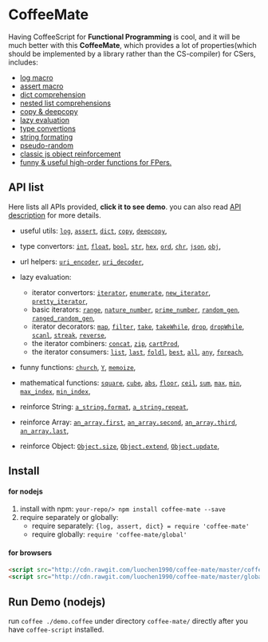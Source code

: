 CoffeeMate
==========

Having CoffeeScript for **Functional Programming** is cool, and it will be much better with this **CoffeeMate**, which provides a lot of properties(which should be implemented by a library rather than the CS-compiler) for CSers, includes:

- [log macro](http://luochen1990.me/try_coffee?code=%22log%20-%3E%20%27hello%2C%20coffee-mate!%27%5Cn%5Cna%20%3D%201%5Cnb%20%3D%202%5Cnlog%20-%3E%20a%20%2B%20b%5Cn%5Cnls%20%3D%20%5B0..100%5D%5Cnlog%20-%3E%20sum(ls)%22)
- [assert macro](http://luochen1990.me/try_coffee?code=%22a%20%3D%201%5Cnb%20%3D%202%5Cnassert%20-%3E%20a%20%3C%20b%5Cnassert%20-%3E%20a%20%3D%3D%20b%5Cn%22)
- [dict comprehension](http://luochen1990.me/try_coffee?code=%22squared%20%3D%20dict(%5Bi%2C%20i%20*%20i%5D%20for%20i%20in%20%5B1..5%5D)%5Cnlog%20-%3E%20json%20squared%5Cn%5Cnchars%20%3D%20dict(%5Bi%2C%20chr(ord(%27a%27)%20%2B%20i)%5D%20for%20i%20in%20%5B0...26%5D)%5Cnlog%20-%3E%20json%20chars%22)
- [nested list comprehensions](http://luochen1990.me/try_coffee?code=%22ls1%20%3D%20%5B1%2C%202%2C%203%5D%5Cnls2%20%3D%20%5B%27a%27%2C%20%27b%27%5D%5Cnr1%20%3D%20(%5C%22%23%7Bn%7D%23%7Bc%7D%5C%22%20for%20%5Bn%2C%20c%5D%20in%20list%20cartProd%20ls1%2C%20ls2)%5Cnlog%20-%3E%20json%20r1%5Cn%5Cn%23without%20cartProd%2C%20you%20chould%20only%20got%20this%3A%5Cnr2%20%3D%20(%5C%22%23%7Bn%7D%23%7Bc%7D%5C%22%20for%20n%20in%20ls1%20for%20c%20in%20ls2)%5Cnlog%20-%3E%20json%20r2%22)
- [copy & deepcopy](http://luochen1990.me/try_coffee?code=%22a%20%3D%20%5B1%2C%201%2C%20%7Bx%3A%201%2C%20y%3A%201%7D%5D%5Cnb%20%3D%20deepcopy%20a%5Cnc%20%3D%20copy%20a%5Cn%5Cnb.first%20%3D%202%5Cnlog%20-%3E%20json%20b%5Cnlog%20-%3E%20json%20a%20%23a%20will%20not%20be%20changed%20since%20we%20are%20modifing%20b%20which%20is%20a%20copy%20of%20a%5Cn%5Cnb.third.x%20%3D%202%5Cnlog%20-%3E%20json%20b%5Cnlog%20-%3E%20json%20a%20%23a.third%20will%20not%20be%20changed%20since%20we%20are%20modifing%20b.third%20which%20is%20a%20copy%20of%20a.third%5Cn%5Cnc.third.x%20%3D%202%5Cnlog%20-%3E%20json%20c%5Cnlog%20-%3E%20json%20a%20%23a.third%20will%20be%20changed%20since%20we%20are%20modifing%20c.third%20which%20is%20eq%20(the%20same%20one)%20of%20a.third%22)
- [lazy evaluation]()
- [type convertions]()
- [string formating]()
- [pseudo-random]()
- [classic js object reinforcement]()
- [funny & useful high-order functions for FPers.]()

API list
--------

Here lists all APIs provided, **click it to see demo**. you can also read [API description](API_description.md) for more details.

- useful utils:
	[`log`]( http://luochen1990.me/try_coffee?code=%22log%20-%3E%201%20%2B%201%5Cnlog%20-%3E%20json%20list%20range(10)%5Cnlog%20-%3E%20json%20list%20take(10)%20prime_number()%5Cn%5Cna%20%3D%201%5Cnb%20%3D%202%5Cnlog.info%20-%3E%20a%20%2B%20b%22 ),
	[`assert`](http://luochen1990.me/try_coffee?code=%22a%20%3D%201%5Cnb%20%3D%20sum(0%2C%201)%5Cnassert%20-%3E%20a%20!%3D%20b%22),
	[`dict`](),
	[`copy`](),
	[`deepcopy`](),

- type convertors:
	[`int`](),
	[`float`](),
	[`bool`](),
	[`str`](),
	[`hex`](),
	[`ord`](),
	[`chr`](),
	[`json`](),
	[`obj`](),

- url helpers:
	[`uri_encoder`](),
	[`uri_decoder`](),

- lazy evaluation:
	- iterator convertors:
		[`iterator`](),
		[`enumerate`](),
		[`new_iterator`](),
		[`pretty_iterator`](),
	- basic iterators:
		[`range`](),
		[`nature_number`](),
		[`prime_number`](),
		[`random_gen`](),
		[`ranged_random_gen`](),
	- iterator decorators:
		[`map`](),
		[`filter`](),
		[`take`](),
		[`takeWhile`](),
		[`drop`](),
		[`dropWhile`](),
		[`scanl`](),
		[`streak`](),
		[`reverse`](),
	- the iterator combiners:
		[`concat`](),
		[`zip`](),
		[`cartProd`](),
	- the iterator consumers:
		[`list`](),
		[`last`](),
		[`foldl`](),
		[`best`](),
		[`all`](),
		[`any`](),
		[`foreach`](),

- funny functions:
	[`church`](),
	[`Y`](),
	[`memoize`](),

- mathematical functions:
	[`square`](),
	[`cube`](),
	[`abs`](),
	[`floor`](),
	[`ceil`](),
	[`sum`](),
	[`max`](),
	[`min`](),
	[`max_index`](),
	[`min_index`](),

- reinforce String:
	[`a_string.format`](),
	[`a_string.repeat`](),

- reinforce Array:
	[`an_array.first`](),
	[`an_array.second`](),
	[`an_array.third`](),
	[`an_array.last`](),

- reinforce Object:
	[`Object.size`](),
	[`Object.extend`](),
	[`Object.update`](),

Install
-------

#### for nodejs

1. install with npm: `your-repo/> npm install coffee-mate --save`
2. require separately or globally:
	- require separately: `{log, assert, dict} = require 'coffee-mate'`
	- require globally: `require 'coffee-mate/global'`

#### for browsers

```html
<script src="http://cdn.rawgit.com/luochen1990/coffee-mate/master/coffee_mate.js" type="text/javascript"></script>
<script src="http://cdn.rawgit.com/luochen1990/coffee-mate/master/global.js" type="text/javascript"></script>
```

Run Demo (nodejs)
-----------------

run `coffee ./demo.coffee` under directory `coffee-mate/` directly after you have `coffee-script` installed.

